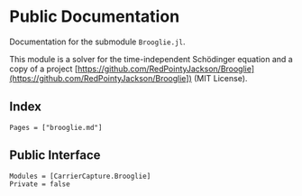 # Public Documentation

Documentation for the submodule `Brooglie.jl`.

This module is a solver for the time-independent Schödinger equation and a copy of a project [https://github.com/RedPointyJackson/Brooglie](https://github.com/RedPointyJackson/Brooglie]) (MIT License).

## Index

```@index
Pages = ["brooglie.md"]
```

## Public Interface

```@autodocs
Modules = [CarrierCapture.Brooglie]
Private = false
```
